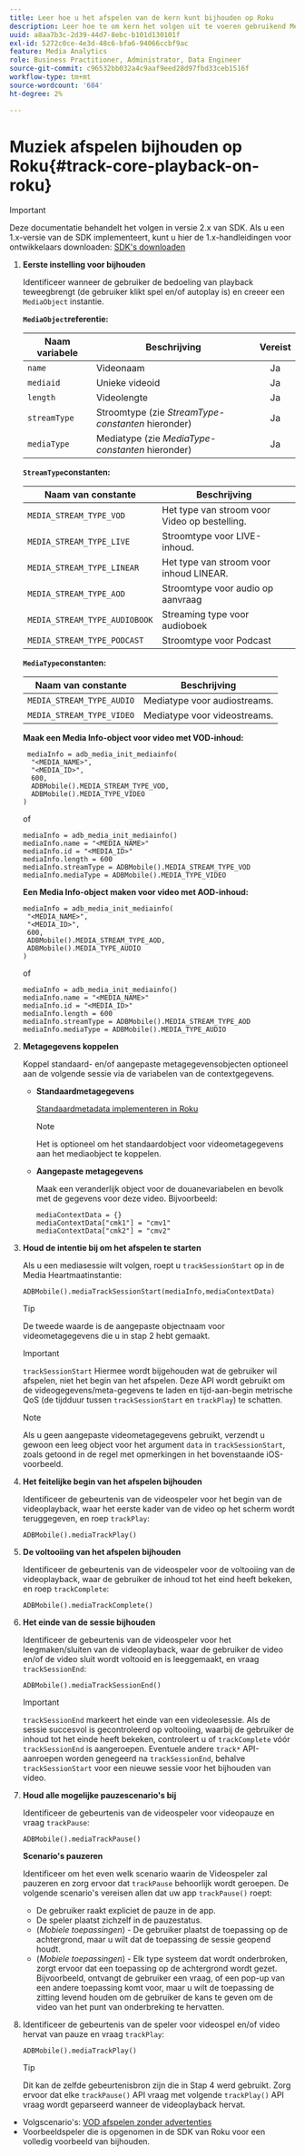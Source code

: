 ```yaml
---
title: Leer hoe u het afspelen van de kern kunt bijhouden op Roku
description: Leer hoe te om kern het volgen uit te voeren gebruikend Media SDK op Roku.
uuid: a8aa7b3c-2d39-44d7-8ebc-b101d130101f
exl-id: 5272c0ce-4e3d-48c6-bfa6-94066ccbf9ac
feature: Media Analytics
role: Business Practitioner, Administrator, Data Engineer
source-git-commit: c96532bb032a4c9aaf9eed28d97fbd33ceb1516f
workflow-type: tm+mt
source-wordcount: '684'
ht-degree: 2%

---
```


# Muziek afspelen bijhouden op Roku{#track-core-playback-on-roku}

>[!IMPORTANT]
>Deze documentatie behandelt het volgen in versie 2.x van SDK. Als u een 1.x-versie van de SDK implementeert, kunt u hier de 1.x-handleidingen voor ontwikkelaars downloaden: [SDK&#39;s downloaden](/help/sdk-implement/download-sdks.md)

1. **Eerste instelling voor bijhouden**

   Identificeer wanneer de gebruiker de bedoeling van playback teweegbrengt (de gebruiker klikt spel en/of autoplay is) en creeer een `MediaObject` instantie.

   **`MediaObject`referentie:**

   | Naam variabele | Beschrijving | Vereist |
   | --- | --- | :---: |
   | `name` | Videonaam | Ja |
   | `mediaid` | Unieke videoid | Ja |
   | `length` | Videolengte | Ja |
   | `streamType` | Stroomtype (zie _StreamType-constanten_ hieronder) | Ja |
   | `mediaType` | Mediatype (zie _MediaType-constanten_ hieronder) | Ja |

   **`StreamType`constanten:**

   | Naam van constante | Beschrijving   |
   |---|---|
   | `MEDIA_STREAM_TYPE_VOD` | Het type van stroom voor Video op bestelling. |
   | `MEDIA_STREAM_TYPE_LIVE` | Stroomtype voor LIVE-inhoud. |
   | `MEDIA_STREAM_TYPE_LINEAR` | Het type van stroom voor inhoud LINEAR. |
   | `MEDIA_STREAM_TYPE_AOD` | Stroomtype voor audio op aanvraag |
   | `MEDIA_STREAM_TYPE_AUDIOBOOK` | Streaming type voor audioboek |
   | `MEDIA_STREAM_TYPE_PODCAST` | Stroomtype voor Podcast |

   **`MediaType`constanten:**

   | Naam van constante | Beschrijving |
   |---|---|
   | `MEDIA_STREAM_TYPE_AUDIO` | Mediatype voor audiostreams. |
   | `MEDIA_STREAM_TYPE_VIDEO` | Mediatype voor videostreams. |

   **Maak een Media Info-object voor video met VOD-inhoud:**

   ```
    mediaInfo = adb_media_init_mediainfo(
     "<MEDIA_NAME>",
     "<MEDIA_ID>",
     600,
     ADBMobile().MEDIA_STREAM_TYPE_VOD,
     ADBMobile().MEDIA_TYPE_VIDEO
   )
   ```

   of

   ```
   mediaInfo = adb_media_init_mediainfo()
   mediaInfo.name = "<MEDIA_NAME>"
   mediaInfo.id = "<MEDIA_ID>"
   mediaInfo.length = 600
   mediaInfo.streamType = ADBMobile().MEDIA_STREAM_TYPE_VOD
   mediaInfo.mediaType = ADBMobile().MEDIA_TYPE_VIDEO
   ```

   **Een Media Info-object maken voor video met AOD-inhoud:**

   ```
   mediaInfo = adb_media_init_mediainfo(
    "<MEDIA_NAME>",
    "<MEDIA_ID>",
    600,
    ADBMobile().MEDIA_STREAM_TYPE_AOD,
    ADBMobile().MEDIA_TYPE_AUDIO
   )
   ```

   of

   ```
   mediaInfo = adb_media_init_mediainfo()
   mediaInfo.name = "<MEDIA_NAME>"
   mediaInfo.id = "<MEDIA_ID>"
   mediaInfo.length = 600
   mediaInfo.streamType = ADBMobile().MEDIA_STREAM_TYPE_AOD
   mediaInfo.mediaType = ADBMobile().MEDIA_TYPE_AUDIO
   ```

1. **Metagegevens koppelen**

   Koppel standaard- en/of aangepaste metagegevensobjecten optioneel aan de volgende sessie via de variabelen van de contextgegevens.

   * **Standaardmetagegevens**

      [Standaardmetadata implementeren in Roku](/help/sdk-implement/track-av-playback/impl-std-metadata/impl-std-metadata-roku.md)

      >[!NOTE]
      >Het is optioneel om het standaardobject voor videometagegevens aan het mediaobject te koppelen.

   * **Aangepaste metagegevens**

      Maak een veranderlijk object voor de douanevariabelen en bevolk met de gegevens voor deze video. Bijvoorbeeld:

      ```
      mediaContextData = {}
      mediaContextData["cmk1"] = "cmv1"
      mediaContextData["cmk2"] = "cmv2"
      ```

1. **Houd de intentie bij om het afspelen te starten**

   Als u een mediasessie wilt volgen, roept u `trackSessionStart` op in de Media Heartmaatinstantie:

   ```
   ADBMobile().mediaTrackSessionStart(mediaInfo,mediaContextData)
   ```

   >[!TIP]
   >De tweede waarde is de aangepaste objectnaam voor videometagegevens die u in stap 2 hebt gemaakt.

   >[!IMPORTANT]
   >`trackSessionStart` Hiermee wordt bijgehouden wat de gebruiker wil afspelen, niet het begin van het afspelen. Deze API wordt gebruikt om de videogegevens/meta-gegevens te laden en tijd-aan-begin metrische QoS (de tijdduur tussen `trackSessionStart` en `trackPlay`) te schatten.

   >[!NOTE]
   >Als u geen aangepaste videometagegevens gebruikt, verzendt u gewoon een leeg object voor het argument `data` in `trackSessionStart`, zoals getoond in de regel met opmerkingen in het bovenstaande iOS-voorbeeld.

1. **Het feitelijke begin van het afspelen bijhouden**

   Identificeer de gebeurtenis van de videospeler voor het begin van de videoplayback, waar het eerste kader van de video op het scherm wordt teruggegeven, en roep `trackPlay`:

   ```
   ADBMobile().mediaTrackPlay()
   ```

1. **De voltooiing van het afspelen bijhouden**

   Identificeer de gebeurtenis van de videospeler voor de voltooiing van de videoplayback, waar de gebruiker de inhoud tot het eind heeft bekeken, en roep `trackComplete`:

   ```
   ADBMobile().mediaTrackComplete()
   ```

1. **Het einde van de sessie bijhouden**

   Identificeer de gebeurtenis van de videospeler voor het leegmaken/sluiten van de videoplayback, waar de gebruiker de video en/of de video sluit wordt voltooid en is leeggemaakt, en vraag `trackSessionEnd`:

   ```
   ADBMobile().mediaTrackSessionEnd()
   ```

   >[!IMPORTANT]
   >`trackSessionEnd` markeert het einde van een videolesessie. Als de sessie succesvol is gecontroleerd op voltooiing, waarbij de gebruiker de inhoud tot het einde heeft bekeken, controleert u of `trackComplete` vóór `trackSessionEnd` is aangeroepen. Eventuele andere `track*` API-aanroepen worden genegeerd na `trackSessionEnd`, behalve `trackSessionStart` voor een nieuwe sessie voor het bijhouden van video.

1. **Houd alle mogelijke pauzescenario&#39;s bij**

   Identificeer de gebeurtenis van de videospeler voor videopauze en vraag `trackPause`:

   ```
   ADBMobile().mediaTrackPause()
   ```

   **Scenario&#39;s pauzeren**

   Identificeer om het even welk scenario waarin de Videospeler zal pauzeren en zorg ervoor dat `trackPause` behoorlijk wordt geroepen. De volgende scenario&#39;s vereisen allen dat uw app `trackPause()` roept:

   * De gebruiker raakt expliciet de pauze in de app.
   * De speler plaatst zichzelf in de pauzestatus.
   * (*Mobiele toepassingen*) - De gebruiker plaatst de toepassing op de achtergrond, maar u wilt dat de toepassing de sessie geopend houdt.
   * (*Mobiele toepassingen*) - Elk type systeem dat wordt onderbroken, zorgt ervoor dat een toepassing op de achtergrond wordt gezet. Bijvoorbeeld, ontvangt de gebruiker een vraag, of een pop-up van een andere toepassing komt voor, maar u wilt de toepassing de zitting levend houden om de gebruiker de kans te geven om de video van het punt van onderbreking te hervatten.

1. Identificeer de gebeurtenis van de speler voor videospel en/of video hervat van pauze en vraag `trackPlay`:

   ```
   ADBMobile().mediaTrackPlay()
   ```

   >[!TIP]
   >Dit kan de zelfde gebeurtenisbron zijn die in Stap 4 werd gebruikt. Zorg ervoor dat elke `trackPause()` API vraag met volgende `trackPlay()` API vraag wordt geparseerd wanneer de videoplayback hervat.

* Volgscenario&#39;s: [VOD afspelen zonder advertenties](/help/sdk-implement/tracking-scenarios/vod-no-intrs-details.md)
* Voorbeeldspeler die is opgenomen in de SDK van Roku voor een volledig voorbeeld van bijhouden.
